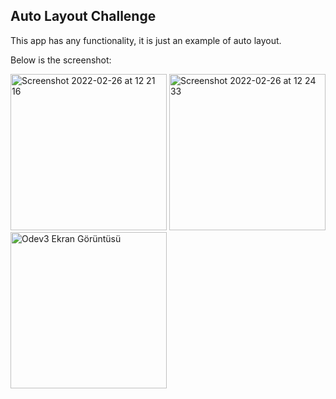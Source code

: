 ## Auto Layout Challenge

This app has any functionality, it is just an example of auto layout.


Below is the screenshot:


<p float="left">
 <img width="250" alt="Screenshot 2022-02-26 at 12 21 16" src="https://user-images.githubusercontent.com/36795459/155840399-93e00e99-7836-4a2b-a1e4-ff16c5079baa.png">
 <img width="250" alt="Screenshot 2022-02-26 at 12 24 33" src="https://user-images.githubusercontent.com/36795459/155840398-0f655503-5483-4b51-b140-a1e80db4f092.png">
 <img width="250" alt="Odev3 Ekran Görüntüsü" src="https://user-images.githubusercontent.com/36795459/155840392-6caa565a-404c-4f04-b94d-2edcf32ad2d9.png">
</p>
